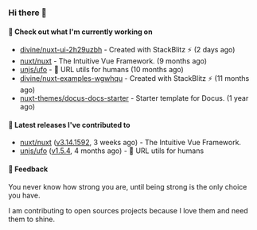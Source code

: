 ### Hi there 👋

#### 👷 Check out what I'm currently working on

- [divine/nuxt-ui-2h29uzbh](https://github.com/divine/nuxt-ui-2h29uzbh) - Created with StackBlitz ⚡️ (2 days ago)
- [nuxt/nuxt](https://github.com/nuxt/nuxt) - The Intuitive Vue Framework. (9 months ago)
- [unjs/ufo](https://github.com/unjs/ufo) - 🔗 URL utils for humans (10 months ago)
- [divine/nuxt-examples-wgwhqu](https://github.com/divine/nuxt-examples-wgwhqu) - Created with StackBlitz ⚡️ (11 months ago)
- [nuxt-themes/docus-docs-starter](https://github.com/nuxt-themes/docus-docs-starter) - Starter template for Docus. (1 year ago)

#### 🔭 Latest releases I've contributed to

- [nuxt/nuxt](https://github.com/nuxt/nuxt) ([v3.14.1592](https://github.com/nuxt/nuxt/releases/tag/v3.14.1592), 3 weeks ago) - The Intuitive Vue Framework.
- [unjs/ufo](https://github.com/unjs/ufo) ([v1.5.4](https://github.com/unjs/ufo/releases/tag/v1.5.4), 4 months ago) - 🔗 URL utils for humans

#### 💬 Feedback
You never know how strong you are, until being strong is the only choice you have.

I am contributing to open sources projects because I love them and need them to shine.
